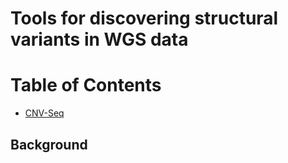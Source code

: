 # Tools for discovering structural variants in WGS data

# Table of Contents
* [CNV-Seq](cnv-seq.md)

## Background
